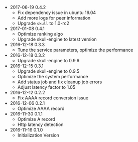 * 2017-06-19 0.4.2
   * Fix dependency issue in ubuntu 16.04
   * Add more logs for peer information
   * Upgrade `skull` to 1.0-rc2
* 2017-01-08 0.4.1
   * Optimize ranking algo
   * Upgrade skull-engine to latest version
* 2016-12-18 0.3.3
   * Tune the service parameters, optimize the performance
* 2016-12-18 0.3.2
   * Upgrade skull-engine to 0.9.6
* 2016-12-15 0.3.1
   * Upgrade skull-engine to 0.9.5
   * Optimize the system performance
   * Add status job and fix cleanup job errors
   * Adjust latency factor to 1.05
* 2016-12-12 0.2.2
   * Fix AAAA record conversion issue
* 2016-12-06 0.2.1
   * Optimize AAAA record
* 2016-11-30 0.1.1
   * Optimize A record
   * Http latency detection
* 2016-11-16 0.1.0
   * Initialization Version
